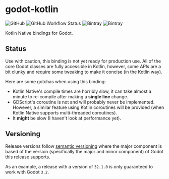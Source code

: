 # godot-kotlin
![GitHub](https://img.shields.io/github/license/raniejade/godot-kotlin?style=flat-square)
![GitHub Workflow Status](https://img.shields.io/github/workflow/status/raniejade/godot-kotlin/Build?style=flat-square)
![Bintray](https://img.shields.io/bintray/v/raniejade/godot-kotlin/godot-kotlin?label=release&style=flat-square)
![Bintray](https://img.shields.io/bintray/v/raniejade/godot-kotlin-dev/godot-kotlin?label=dev&style=flat-square)

Kotlin Native bindings for Godot.

## Status
Use with caution, this binding is not yet ready for production use. All of the core Godot classes are fully accessible in Kotlin, however, some APIs are a bit clunky and require some tweaking to make it concise (in the Kotlin way). 

Here are some gotchas when using this binding:
- Kotlin Native's compile times are horribly slow, it can take almost a minute to re-compile after making a **single line** change.
- GDScript's coroutine is not and will probably never be implemented. However, a similar feature using Kotlin coroutines will be provided (when Kotlin Native supports multi-threaded coroutines).
- It **might** be slow (I haven't look at performance yet). 

## Versioning
Release versions follow [semantic versioning](https://semver.org/) where the major component is based of the version (specifically the major and minor component) of Godot this release supports.

As an example, a release with a version of `32.1.0` is only guaranteed to work with Godot `3.2`.
